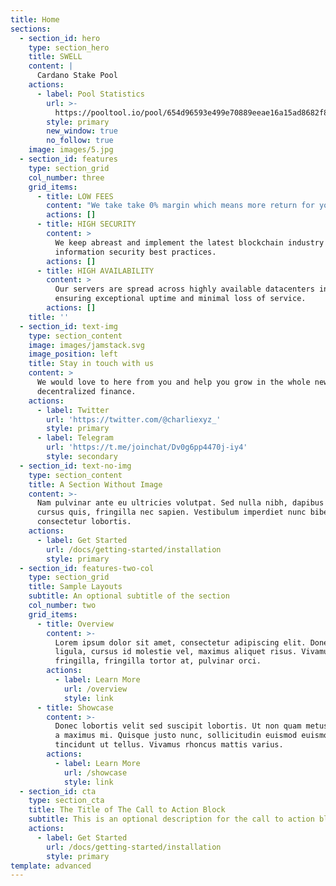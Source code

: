 ```yaml
---
title: Home
sections:
  - section_id: hero
    type: section_hero
    title: SWELL
    content: |
      Cardano Stake Pool
    actions:
      - label: Pool Statistics
        url: >-
          https://pooltool.io/pool/654d96593e499e70889eeae16a15ad8682f8349fd1b77726bbbf8a6d/epochs
        style: primary
        new_window: true
        no_follow: true
    image: images/5.jpg
  - section_id: features
    type: section_grid
    col_number: three
    grid_items:
      - title: LOW FEES
        content: "We take take 0% margin which means more return for you.\_\n\n"
        actions: []
      - title: HIGH SECURITY
        content: >
          We keep abreast and implement the latest blockchain industry
          information security best practices.
        actions: []
      - title: HIGH AVAILABILITY
        content: >
          Our servers are spread across highly available datacenters in Europe 
          ensuring exceptional uptime and minimal loss of service.
        actions: []
    title: ''
  - section_id: text-img
    type: section_content
    image: images/jamstack.svg
    image_position: left
    title: Stay in touch with us
    content: >
      We would love to here from you and help you grow in the whole new world of
      decentralized finance.
    actions:
      - label: Twitter
        url: 'https://twitter.com/@charliexyz_'
        style: primary
      - label: Telegram
        url: 'https://t.me/joinchat/Dv0g6pp4470j-iy4'
        style: secondary
  - section_id: text-no-img
    type: section_content
    title: A Section Without Image
    content: >-
      Nam pulvinar ante eu ultricies volutpat. Sed nulla nibh, dapibus sit amet
      cursus quis, fringilla nec sapien. Vestibulum imperdiet nunc bibendum
      consectetur lobortis.
    actions:
      - label: Get Started
        url: /docs/getting-started/installation
        style: primary
  - section_id: features-two-col
    type: section_grid
    title: Sample Layouts
    subtitle: An optional subtitle of the section
    col_number: two
    grid_items:
      - title: Overview
        content: >-
          Lorem ipsum dolor sit amet, consectetur adipiscing elit. Donec nisl
          ligula, cursus id molestie vel, maximus aliquet risus. Vivamus in nibh
          fringilla, fringilla tortor at, pulvinar orci.
        actions:
          - label: Learn More
            url: /overview
            style: link
      - title: Showcase
        content: >-
          Donec lobortis velit sed suscipit lobortis. Ut non quam metus. Nullam
          a maximus mi. Quisque justo nunc, sollicitudin euismod euismod at,
          tincidunt ut tellus. Vivamus rhoncus mattis varius.
        actions:
          - label: Learn More
            url: /showcase
            style: link
  - section_id: cta
    type: section_cta
    title: The Title of The Call to Action Block
    subtitle: This is an optional description for the call to action block.
    actions:
      - label: Get Started
        url: /docs/getting-started/installation
        style: primary
template: advanced
---
```

